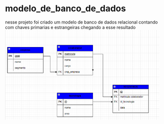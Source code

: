 # modelo_de_banco_de_dados

nesse projeto foi criado um modelo de banco de dados relacional contando com chaves primarias e estrangeiras
chegando a esse resultado 
![Alt ou título da imagem](imagens_do_banco/modelo_logico.png)